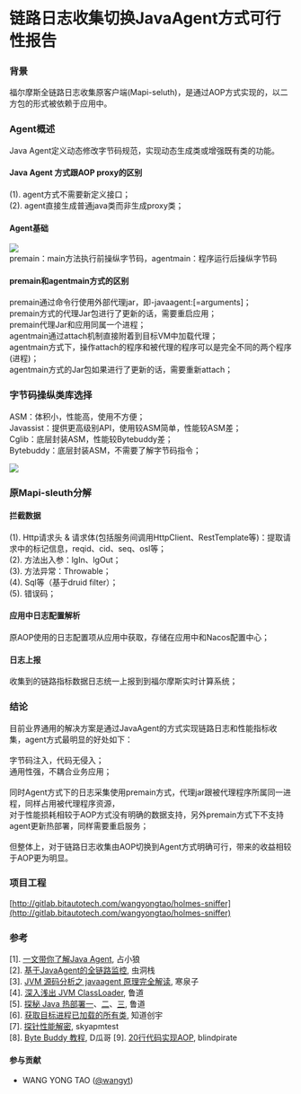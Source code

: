 # 链路日志收集切换JavaAgent方式可行性报告

<a name="eElhu"></a>
### 背景
福尔摩斯全链路日志收集原客户端(Mapi-seluth)，是通过AOP方式实现的，以二方包的形式被依赖于应用中。<br />

<a name="DjGNX"></a>
### Agent概述
Java Agent定义动态修改字节码规范，实现动态生成类或增强既有类的功能。
<a name="6Qofa"></a>
#### Java Agent 方式跟AOP proxy的区别
(1). agent方式不需要新定义接口；<br />(2). agent直接生成普通java类而非生成proxy类；<br />

<a name="sMAaC"></a>
#### Agent基础
![](static/java-agent-base.svg)
<br />premain：main方法执行前操纵字节码，agentmain：程序运行后操纵字节码<br />

<a name="p1fOn"></a>
#### premain和agentmain方式的区别
premain通过命令行使用外部代理jar，即-javaagent:<jarfile>[=arguments]；<br />premain方式的代理Jar包进行了更新的话，需要重启应用；<br />premain代理Jar和应用同属一个进程；<br />agentmain通过attach机制直接附着到目标VM中加载代理；<br />agentmain方式下，操作attach的程序和被代理的程序可以是完全不同的两个程序(进程)；<br />agentmain方式的Jar包如果进行了更新的话，需要重新attach；<br />

<a name="A6HyW"></a>
### 字节码操纵类库选择
ASM：体积小，性能高，使用不方便；<br />Javassist：提供更高级别API，使用较ASM简单，性能较ASM差；<br />Cglib：底层封装ASM，性能较Bytebuddy差；<br />Bytebuddy：底层封装ASM，不需要了解字节码指令；

![](static/bytecode-definition.svg)

<a name="FS7PD"></a>
### 原Mapi-sleuth分解
<a name="ntq2g"></a>
#### 拦截数据
(1). Http请求头 & 请求体(包括服务间调用HttpClient、RestTemplate等)：提取请求中的标记信息，reqid、cid、seq、osl等；<br />(2). 方法出入参：lgIn、lgOut；<br />(3). 方法异常：Throwable；<br />(4). Sql等（基于druid filter）；<br />(5). 错误码；<br />

<a name="Cbpun"></a>
#### 应用中日志配置解析
原AOP使用的日志配置项从应用中获取，存储在应用中和Nacos配置中心；<br />

<a name="MpTHR"></a>
#### 日志上报
收集到的链路指标数据日志统一上报到到福尔摩斯实时计算系统；<br />

<a name="8yAAp"></a>
### 结论
目前业界通用的解决方案是通过JavaAgent的方式实现链路日志和性能指标收集，agent方式最明显的好处如下：<br />
<br />字节码注入，代码无侵入；<br />通用性强，不耦合业务应用；<br />
<br />同时Agent方式下的日志采集使用premain方式，代理jar跟被代理程序所属同一进程，同样占用被代理程序资源，<br />对于性能损耗相较于AOP方式没有明确的数据支持，另外premain方式下不支持agent更新热部署，同样需要重启服务；<br />
<br />但整体上，对于链路日志收集由AOP切换到Agent方式明确可行，带来的收益相较于AOP更为明显。<br />

<a name="ZmceM"></a>
### 项目工程
[http://gitlab.bitautotech.com/wangyongtao/holmes-sniffer](http://gitlab.bitautotech.com/wangyongtao/holmes-sniffer)<br />

<a name="qQf7v"></a>
### 参考
[1]. [一文带你了解Java Agent](https://www.jianshu.com/p/5bfe16c9ce4e), 占小狼<br />
[2]. [基于JavaAgent的全链路监控](https://bugstack.cn/itstack-demo-agent/itstack-demo-agent.html), 虫洞栈<br />
[3]. [JVM 源码分析之 javaagent 原理完全解读](https://www.infoq.cn/article/javaagent-illustrated/), 寒泉子<br />
[4]. [深入浅出 JVM ClassLoader](https://www.jianshu.com/p/85eba062b9c1), 鲁道<br />
[5]. [探秘 Java 热部署一](https://www.jianshu.com/p/731bc8293365)、[二](https://www.jianshu.com/p/0bbd79661080)、[三](https://www.cnblogs.com/stateis0/p/9062201.html), 鲁道<br />
[6]. [获取目标进程已加载的所有类](https://paper.seebug.org/1099/), 知道创宇<br />
[7]. [探针性能解密](https://skyapmtest.github.io/Agent-Benchmarks/README_zh.html), skyapmtest<br />
[8]. [Byte Buddy 教程](https://notes.diguage.com/byte-buddy-tutorial/), D瓜哥
[9]. [20行代码实现AOP](https://zhuanlan.zhihu.com/p/84514959), blindpirate

#### 参与贡献

 * WANG YONG TAO ([@wangyt](https://yongtao.wang))